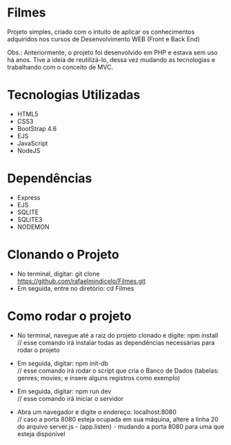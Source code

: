 # Filmes

Projeto simples, criado com o intuito de aplicar os conhecimentos adquiridos nos cursos de Desenvolvimento WEB (Front e Back End)

Obs.: Anteriormente, o projeto foi desenvolvido em PHP e estava sem uso há anos. Tive a ideia de reutilizá-lo, dessa vez mudando as tecnologias e trabalhando com o conceito de MVC.

# Tecnologias Utilizadas

- HTML5
- CSS3
- BootStrap 4.6
- EJS
- JavaScript
- NodeJS

# Dependências

- Express
- EJS
- SQLITE
- SQLITE3
- NODEMON

# Clonando o Projeto

- No terminal, digitar: git clone https://github.com/rafaelmindicelo/Filmes.git
- Em seguida, entre no diretório: cd Filmes

# Como rodar o projeto

- No terminal, navegue até a raiz do projeto clonado e digite: npm install <br>
// esse comando irá instalar todas as dependências necessárias para rodar o projeto

- Em seguida, digitar: npm init-db <br>
// esse comando irá rodar o script que cria o Banco de Dados (tabelas: genres; movies;  e insere alguns registros como exemplo)

- Em seguida, digitar: npm run dev <br>
// esse comando irá iniciar o servidor

- Abra um navegador e digite o endereço: localhost:8080 <br>
// caso a porta 8080 esteja ocupada em sua máquina, altere a linha 20 do arquivo server.js - (app.listen) - mudando a porta 8080 para uma que esteja disponível


